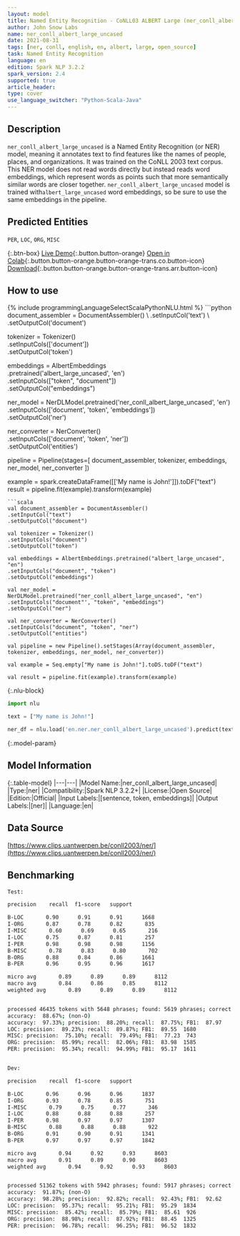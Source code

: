 ```yaml
---
layout: model
title: Named Entity Recognition - CoNLL03 ALBERT Large (ner_conll_albert_large_uncased)
author: John Snow Labs
name: ner_conll_albert_large_uncased
date: 2021-08-31
tags: [ner, conll, english, en, albert, large, open_source]
task: Named Entity Recognition
language: en
edition: Spark NLP 3.2.2
spark_version: 2.4
supported: true
article_header:
type: cover
use_language_switcher: "Python-Scala-Java"
---
```


## Description

`ner_conll_albert_large_uncased` is a Named Entity Recognition (or NER) model, meaning it annotates text to find features like the names of people, places, and organizations. It was trained on the CoNLL 2003 text corpus. This NER model does not read words directly but instead reads word embeddings, which represent words as points such that more semantically similar words are closer together. `ner_conll_albert_large_uncased` model is trained with`albert_large_uncased` word embeddings, so be sure to use the same embeddings in the pipeline.

## Predicted Entities

`PER`, `LOC`, `ORG`, `MISC`

{:.btn-box}
[Live Demo](https://demo.johnsnowlabs.com/public/NER_EN){:.button.button-orange}
[Open in Colab](https://colab.research.google.com/github/JohnSnowLabs/spark-nlp-workshop/blob/master/tutorials/streamlit_notebooks/NER_EN.ipynb){:.button.button-orange.button-orange-trans.co.button-icon}
[Download](https://s3.amazonaws.com/auxdata.johnsnowlabs.com/public/models/ner_conll_albert_large_uncased_en_3.2.2_2.4_1630419255982.zip){:.button.button-orange.button-orange-trans.arr.button-icon}

## How to use



<div class="tabs-box" markdown="1">
{% include programmingLanguageSelectScalaPythonNLU.html %}
```python
document_assembler = DocumentAssembler() \
.setInputCol('text') \
.setOutputCol('document')

tokenizer = Tokenizer() \
.setInputCols(['document']) \
.setOutputCol('token')

embeddings = AlbertEmbeddings\
.pretrained('albert_large_uncased', 'en')\
.setInputCols(["token", "document"])\
.setOutputCol("embeddings")

ner_model = NerDLModel.pretrained('ner_conll_albert_large_uncased', 'en') \
.setInputCols(['document', 'token', 'embeddings']) \
.setOutputCol('ner')

ner_converter = NerConverter() \
.setInputCols(['document', 'token', 'ner']) \
.setOutputCol('entities')

pipeline = Pipeline(stages=[
document_assembler, 
tokenizer,
embeddings,
ner_model,
ner_converter
])

example = spark.createDataFrame([['My name is John!']]).toDF("text")
result = pipeline.fit(example).transform(example)
```
```scala
val document_assembler = DocumentAssembler() 
.setInputCol("text") 
.setOutputCol("document")

val tokenizer = Tokenizer() 
.setInputCols("document") 
.setOutputCol("token")

val embeddings = AlbertEmbeddings.pretrained("albert_large_uncased", "en")
.setInputCols("document", "token") 
.setOutputCol("embeddings")

val ner_model = NerDLModel.pretrained("ner_conll_albert_large_uncased", "en") 
.setInputCols("document"', "token", "embeddings") 
.setOutputCol("ner")

val ner_converter = NerConverter() 
.setInputCols("document", "token", "ner") 
.setOutputCol("entities")

val pipeline = new Pipeline().setStages(Array(document_assembler, tokenizer, embeddings, ner_model, ner_converter))

val example = Seq.empty["My name is John!"].toDS.toDF("text")

val result = pipeline.fit(example).transform(example)
```

{:.nlu-block}
```python
import nlu

text = ["My name is John!"]

ner_df = nlu.load('en.ner.ner_conll_albert_large_uncased').predict(text, output_level='token')
```
</div>

{:.model-param}
## Model Information

{:.table-model}
|---|---|
|Model Name:|ner_conll_albert_large_uncased|
|Type:|ner|
|Compatibility:|Spark NLP 3.2.2+|
|License:|Open Source|
|Edition:|Official|
|Input Labels:|[sentence, token, embeddings]|
|Output Labels:|[ner]|
|Language:|en|

## Data Source

[https://www.clips.uantwerpen.be/conll2003/ner/](https://www.clips.uantwerpen.be/conll2003/ner/)

## Benchmarking

```bash
Test:

precision    recall  f1-score   support

B-LOC       0.90      0.91      0.91      1668
I-ORG       0.87      0.78      0.82       835
I-MISC       0.60      0.69      0.65       216
I-LOC       0.75      0.87      0.81       257
I-PER       0.98      0.98      0.98      1156
B-MISC       0.78      0.83      0.80       702
B-ORG       0.88      0.84      0.86      1661
B-PER       0.96      0.95      0.96      1617

micro avg       0.89      0.89      0.89      8112
macro avg       0.84      0.86      0.85      8112
weighted avg       0.89      0.89      0.89      8112


processed 46435 tokens with 5648 phrases; found: 5619 phrases; correct: 4956.
accuracy:  88.67%; (non-O)
accuracy:  97.33%; precision:  88.20%; recall:  87.75%; FB1:  87.97
LOC: precision:  89.23%; recall:  89.87%; FB1:  89.55  1680
MISC: precision:  75.10%; recall:  79.49%; FB1:  77.23  743
ORG: precision:  85.99%; recall:  82.06%; FB1:  83.98  1585
PER: precision:  95.34%; recall:  94.99%; FB1:  95.17  1611


Dev:

precision    recall  f1-score   support

B-LOC       0.96      0.96      0.96      1837
I-ORG       0.93      0.78      0.85       751
I-MISC       0.79      0.75      0.77       346
I-LOC       0.88      0.88      0.88       257
I-PER       0.98      0.97      0.97      1307
B-MISC       0.88      0.88      0.88       922
B-ORG       0.91      0.90      0.91      1341
B-PER       0.97      0.97      0.97      1842

micro avg       0.94      0.92      0.93      8603
macro avg       0.91      0.89      0.90      8603
weighted avg       0.94      0.92      0.93      8603


processed 51362 tokens with 5942 phrases; found: 5917 phrases; correct: 5492.
accuracy:  91.87%; (non-O)
accuracy:  98.28%; precision:  92.82%; recall:  92.43%; FB1:  92.62
LOC: precision:  95.37%; recall:  95.21%; FB1:  95.29  1834
MISC: precision:  85.42%; recall:  85.79%; FB1:  85.61  926
ORG: precision:  88.98%; recall:  87.92%; FB1:  88.45  1325
PER: precision:  96.78%; recall:  96.25%; FB1:  96.52  1832
```
